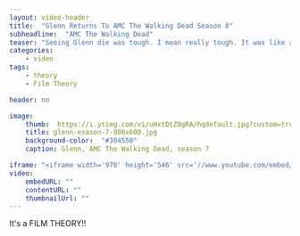```yaml
---
layout: video-header
title:  "Glenn Returns To AMC The Walking Dead Season 8"
subheadline:  "AMC The Walking Dead"
teaser: "Seeing Glenn die was tough. I mean really tough. It was like a hard punch to the gut."
categories:
    - video
tags:
    - theory
    - Film Theory

header: no

image:
    thumb:  https://i.ytimg.com/vi/uHxtDtZOgRA/hqdefault.jpg?custom=true&w=336&h=188&stc=true&jpg444=true&jpgq=90&sp=68&sigh=w0awtTcRVSlwNErh9XYwQgcNlEg
    title: glenn-esason-7-800x600.jpg
    background-color:  "#304558"
    caption: Glenn, AMC The Walking Dead, season 7

iframe: "<iframe width='970' height='546' src='//www.youtube.com/embed/WoHxoz_0ykI' frameborder='0' allowfullscreen></iframe>"
video:
    embedURL: ""
    contentURL: ""
    thumbnailUrl: ""    
---
```


It's a FILM THEORY!!

